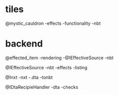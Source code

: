 # tiles

@mystic_cauldron
-effects
-functionality
-nbt

# backend

@effected_item
-rendering
-@IEffectiveSource
-nbt

@IEffectiveSource
-nbt
-effects
-listing

@Inxt
-nxt
-.dta
-tonbt

@IDtaRecipieHandler
-dta
-checks